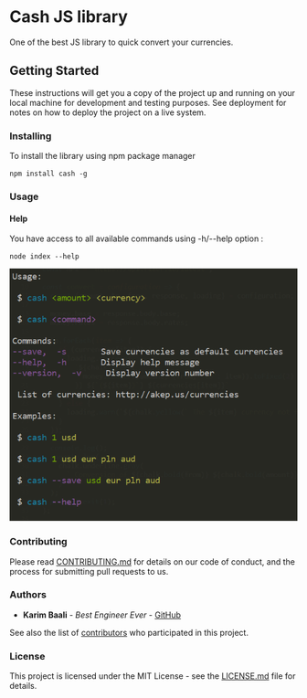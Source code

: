 # Cash JS library

One of the best JS library to quick convert your currencies.

## Getting Started

These instructions will get you a copy of the project up and running on your local machine for development and testing purposes. See deployment for notes on how to deploy the project on a live system.

### Installing

To install the library using npm package manager  
```
npm install cash -g
```

### Usage

#### Help
You have access to all available commands using -h/--help option :
```
node index --help
```
![alt text](img/help.PNG "Help capture")


### Contributing

Please read [CONTRIBUTING.md](https://random.com) for details on our code of conduct, and the process for submitting pull requests to us.

### Authors

* **Karim Baali** - *Best Engineer Ever* - [GitHub](https://github.com/Kawiim)

See also the list of [contributors](https://random.com) who participated in this project.

### License

This project is licensed under the MIT License - see the [LICENSE.md](LICENSE.md) file for details.